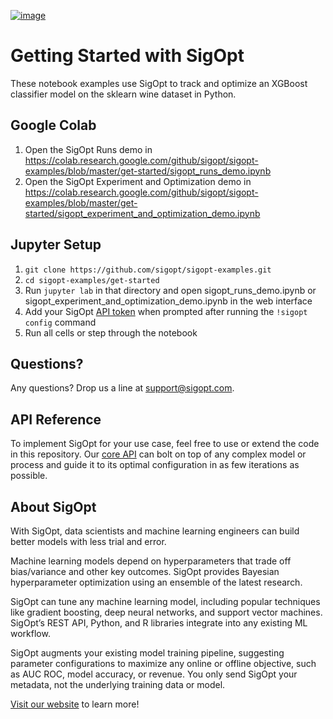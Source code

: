 [![image](https://sigopt.com/static/img/SigOpt_logo_horiz.png?raw=true)](https://sigopt.com)

# Getting Started with SigOpt

These notebook examples use SigOpt to track and optimize an XGBoost classifier model on the sklearn wine dataset in Python.

## Google Colab

1. Open the SigOpt Runs demo in https://colab.research.google.com/github/sigopt/sigopt-examples/blob/master/get-started/sigopt_runs_demo.ipynb
2. Open the SigOpt Experiment and Optimization demo in https://colab.research.google.com/github/sigopt/sigopt-examples/blob/master/get-started/sigopt_experiment_and_optimization_demo.ipynb

## Jupyter Setup

1. `git clone https://github.com/sigopt/sigopt-examples.git`
2. `cd sigopt-examples/get-started`
3. Run `jupyter lab` in that directory and open sigopt_runs_demo.ipynb or sigopt_experiment_and_optimization_demo.ipynb in the web interface
4. Add your SigOpt [API token](https://sigopt.com/docs/overview/authentication) when prompted after running the `!sigopt config` command
5. Run all cells or step through the notebook

## Questions?
Any questions? Drop us a line at [support@sigopt.com](mailto:support@sigopt.com).

## API Reference
To implement SigOpt for your use case, feel free to use or extend the code in this repository. Our [core API](https://sigopt.com/docs) can bolt on top of any complex model or process and guide it to its optimal configuration in as few iterations as possible. 

## About SigOpt

With SigOpt, data scientists and machine learning engineers can build better models with less trial and error.

Machine learning models depend on hyperparameters that trade off bias/variance and other key outcomes. SigOpt provides Bayesian hyperparameter optimization using an ensemble of the latest research.

SigOpt can tune any machine learning model, including popular techniques like gradient boosting, deep neural networks, and support vector machines. SigOpt’s REST API, Python, and R libraries integrate into any existing ML workflow.

SigOpt augments your existing model training pipeline, suggesting parameter configurations to maximize any online or offline objective, such as AUC ROC, model accuracy, or revenue. You only send SigOpt your metadata, not the underlying training data or model.

[Visit our website](https://sigopt.com) to learn more!

